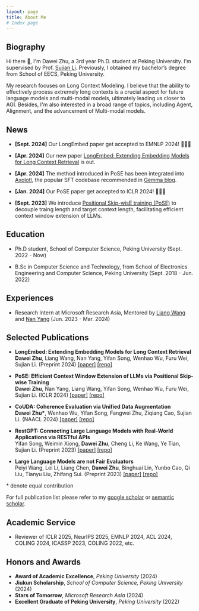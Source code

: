 ```yaml
---
layout: page
title: About Me
# Index page
---
```

## Biography

Hi there 👋, I'm Dawei Zhu, a 3rd year Ph.D. student at Peking University. I'm supervised by Prof. [Sujian Li](https://scholar.google.com/citations?user=RvBDhSwAAAAJ&hl=en&oi=ao).
Previously, I obtained my bachelor’s degree from School of EECS, Peking University.

My research focuses on Long Context Modeling. I believe that the ability to effectively process extremely long contexts is a crucial aspect for future language models and multi-modal models, ultimately leading us closer to AGI. Besides, I'm also interested in a broad range of topics, including Agent, Alignment, and the advancement of Multi-modal models.

## News

- **[Sept. 2024]** Our LongEmbed paper get accepted to EMNLP 2024! 🎉🎉🎉

- **[Apr. 2024]** Our new paper [LongEmbed: Extending Embedding Models for Long Context Retrieval](https://arxiv.org/abs/2404.12096) is out.

- **[Apr. 2024]** The method introduced in PoSE has been integrated into [Axolotl](https://github.com/axolotl-ai-cloud/axolotl), the popular SFT codebase recommended in [Gemma blog](https://developers.googleblog.com/en/gemma-family-and-toolkit-expansion-io-2024/).

- **[Jan. 2024]** Our PoSE paper get accepted to ICLR 2024! 🎉🎉🎉

- **[Sept. 2023]** We introduce [Positional Skip-wisE training (PoSE)](https://arxiv.org/abs/2309.10400) to decouple traing length and target context length, facilitating efficient context window extension of LLMs.

## Education

- Ph.D student, School of Computer Science, Peking University (Sept. 2022 - Now)

- B.Sc in Computer Science and Technology, from School of Electronics Engineering and Computer Science, Peking University (Sept. 2018 - Jun. 2022)

## Experiences

- Research Intern at Microsoft Research Asia, Mentored by [Liang Wang](https://scholar.google.com/citations?user=NfJbKJ4AAAAJ&hl=en&oi=ao) and [Nan Yang](https://scholar.google.com/citations?user=InAQ3o0AAAAJ&hl=en&oi=ao) (Jun. 2023 - Mar. 2024)

## Selected Publications

- **LongEmbed: Extending Embedding Models for Long Context Retrieval**  
**Dawei Zhu**, Liang Wang, Nan Yang, Yifan Song, Wenhao Wu, Furu Wei, Sujian Li. (Preprint 2024) [[paper]](https://arxiv.org/abs/2404.12096) [[repo]](https://github.com/dwzhu-pku/LongEmbed)

- **PoSE: Efficient Context Window Extension of LLMs via Positional Skip-wise Training**  
**Dawei Zhu**, Nan Yang, Liang Wang, Yifan Song, Wenhao Wu, Furu Wei, Sujian Li. (ICLR 2024) [[paper]](https://arxiv.org/abs/2309.10400) [[repo]](https://github.com/dwzhu-pku/PoSE)


- **CoUDA: Coherence Evaluation via Unified Data Augmentation**  
**Dawei Zhu\***, Wenhao Wu, Yifan Song, Fangwei Zhu, Ziqiang Cao, Sujian Li. (NAACL 2024)
[[paper]](https://arxiv.org/abs/2404.00681) [[repo]](https://github.com/dwzhu-pku/CoUDA)

- **RestGPT: Connecting Large Language Models with Real-World Applications via RESTful APIs**  
Yifan Song, Weimin Xiong, **Dawei Zhu**, Cheng Li, Ke Wang, Ye Tian, Sujian Li. (Preprint 2023) [[paper]](https://arxiv.org/abs/2306.06624) [[repo]](https://restgpt.github.io)

- **Large Language Models are not Fair Evaluators**  
Peiyi Wang, Lei Li, Liang Chen, **Dawei Zhu**, Binghuai Lin, Yunbo Cao, Qi Liu, Tianyu Liu, Zhifang Sui. (Preprint 2023) [[paper]](https://arxiv.org/abs/2305.17926) [[repo]](https://github.com/i-Eval/FairEval)



\* denote equal contribution

For full publication list please refer to my [google scholar](https://scholar.google.com/citations?user=oD2HPaYAAAAJ&hl=en) or [semantic scholar](https://www.semanticscholar.org/author/Dawei-Zhu/2116276849).

## Academic Service

- Reviewer of ICLR 2025, NeurIPS 2025, EMNLP 2024, ACL 2024, COLING 2024, ICASSP 2023, COLING 2022, etc.

## Honors and Awards

- **Award of Academic Excellence**, *Peking University* (2024)
- **Jiukun Scholarship**, *School of Computer Science, Peking University* (2024)
- **Stars of Tomorrow**, *Microsoft Research Asia* (2024)
- **Excellent Graduate of Peking University**, *Peking University* (2022)